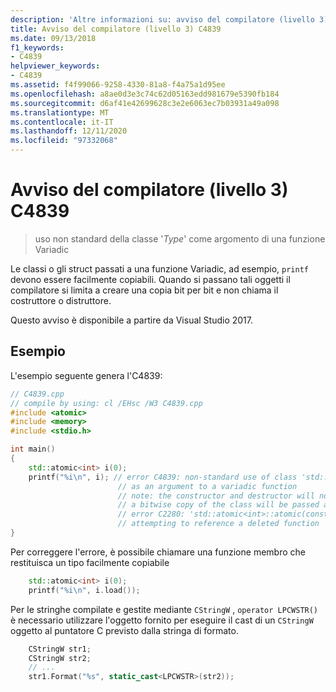 ```yaml
---
description: 'Altre informazioni su: avviso del compilatore (livello 3) C4839'
title: Avviso del compilatore (livello 3) C4839
ms.date: 09/13/2018
f1_keywords:
- C4839
helpviewer_keywords:
- C4839
ms.assetid: f4f99066-9258-4330-81a8-f4a75a1d95ee
ms.openlocfilehash: a8ae0d3e3c74c62d05163edd981679e5390fb184
ms.sourcegitcommit: d6af41e42699628c3e2e6063ec7b03931a49a098
ms.translationtype: MT
ms.contentlocale: it-IT
ms.lasthandoff: 12/11/2020
ms.locfileid: "97332068"
---
```

# <a name="compiler-warning-level-3-c4839"></a>Avviso del compilatore (livello 3) C4839

> uso non standard della classe '*Type*' come argomento di una funzione Variadic

Le classi o gli struct passati a una funzione Variadic, ad esempio, `printf` devono essere facilmente copiabili. Quando si passano tali oggetti il compilatore si limita a creare una copia bit per bit e non chiama il costruttore o distruttore.

Questo avviso è disponibile a partire da Visual Studio 2017.

## <a name="example"></a>Esempio

L'esempio seguente genera l'C4839:

```cpp
// C4839.cpp
// compile by using: cl /EHsc /W3 C4839.cpp
#include <atomic>
#include <memory>
#include <stdio.h>

int main()
{
    std::atomic<int> i(0);
    printf("%i\n", i); // error C4839: non-standard use of class 'std::atomic<int>'
                        // as an argument to a variadic function
                        // note: the constructor and destructor will not be called;
                        // a bitwise copy of the class will be passed as the argument
                        // error C2280: 'std::atomic<int>::atomic(const std::atomic<int> &)':
                        // attempting to reference a deleted function
}
```

Per correggere l'errore, è possibile chiamare una funzione membro che restituisca un tipo facilmente copiabile

```cpp
    std::atomic<int> i(0);
    printf("%i\n", i.load());
```

Per le stringhe compilate e gestite mediante `CStringW` , `operator LPCWSTR()` è necessario utilizzare l'oggetto fornito per eseguire il cast di un `CStringW` oggetto al puntatore C previsto dalla stringa di formato.

```cpp
    CStringW str1;
    CStringW str2;
    // ...
    str1.Format("%s", static_cast<LPCWSTR>(str2));
```
